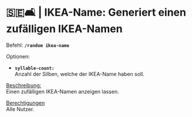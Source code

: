 # 🇸🇪🛋️ | IKEA-Name: Generiert einen zufälligen IKEA-Namen

Befehl: **`/random ikea-name`**

Optionen:
- **`syllable-count:`**  
  Anzahl der Silben, welche der IKEA-Name haben soll.

<u>Beschreibung:</u>  
 Einen zufälligen IKEA-Namen anzeigen lassen.

<u>Berechtigungen</u>  
 Alle Nutzer.